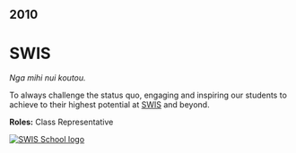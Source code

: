 ## 2010

# SWIS

_Nga mihi nui koutou._

To always challenge the status quo, engaging and inspiring our students to achieve to their highest potential at [SWIS](http://www.swis.school.nz/) and beyond.

**Roles:** Class Representative

[![SWIS School logo](https://lh3.googleusercontent.com/proxy/adM-2y6poz4gjmgGlB5ep2Ai9Ioy6LCnG9Vo4Zwq7FsHmPhsShj6aPfNWfjMP0TdctNktK81N_oRLQQ30SkMxAtdF7eDxDDEsaiMN454YMYCwaiHNHLN4-MiKM2beUTqvPRdvTK0e_je)](http://www.swis.school.nz/)
